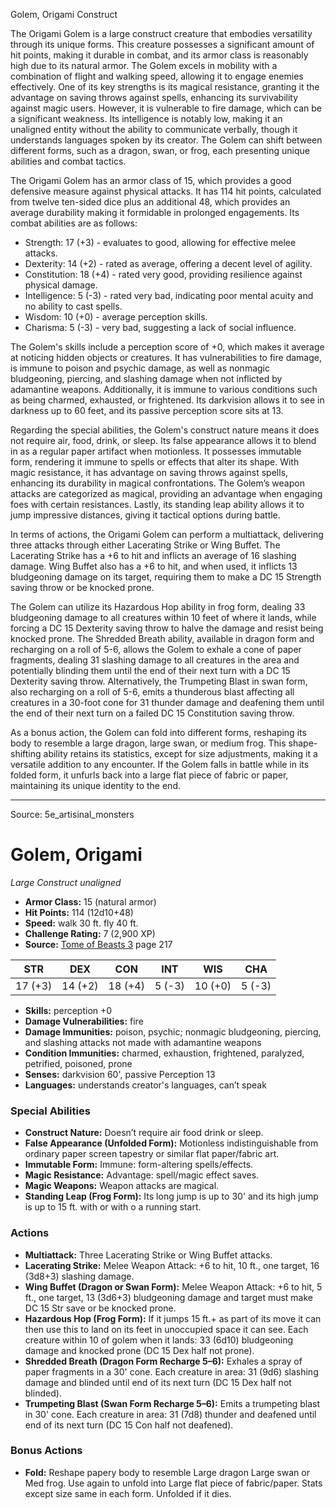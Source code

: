 <MonsterName/>Golem, Origami</MonsterName>
<CreatureType/>Construct</CreatureType>

<summary>The Origami Golem is a large construct creature that embodies versatility through its unique forms. This creature possesses a significant amount of hit points, making it durable in combat, and its armor class is reasonably high due to its natural armor. The Golem excels in mobility with a combination of flight and walking speed, allowing it to engage enemies effectively. One of its key strengths is its magical resistance, granting it the advantage on saving throws against spells, enhancing its survivability against magic users. However, it is vulnerable to fire damage, which can be a significant weakness. Its intelligence is notably low, making it an unaligned entity without the ability to communicate verbally, though it understands languages spoken by its creator. The Golem can shift between different forms, such as a dragon, swan, or frog, each presenting unique abilities and combat tactics. </summary>

<detail>

The Origami Golem has an armor class of 15, which provides a good defensive measure against physical attacks. It has 114 hit points, calculated from twelve ten-sided dice plus an additional 48, which provides an average durability making it formidable in prolonged engagements. Its combat abilities are as follows: 

- Strength: 17 (+3) - evaluates to good, allowing for effective melee attacks.
- Dexterity: 14 (+2) - rated as average, offering a decent level of agility.
- Constitution: 18 (+4) - rated very good, providing resilience against physical damage.
- Intelligence: 5 (-3) - rated very bad, indicating poor mental acuity and no ability to cast spells.
- Wisdom: 10 (+0) - average perception skills.
- Charisma: 5 (-3) - very bad, suggesting a lack of social influence.

The Golem's skills include a perception score of +0, which makes it average at noticing hidden objects or creatures. It has vulnerabilities to fire damage, is immune to poison and psychic damage, as well as nonmagic bludgeoning, piercing, and slashing damage when not inflicted by adamantine weapons. Additionally, it is immune to various conditions such as being charmed, exhausted, or frightened. Its darkvision allows it to see in darkness up to 60 feet, and its passive perception score sits at 13.

Regarding the special abilities, the Golem's construct nature means it does not require air, food, drink, or sleep. Its false appearance allows it to blend in as a regular paper artifact when motionless. It possesses immutable form, rendering it immune to spells or effects that alter its shape. With magic resistance, it has advantage on saving throws against spells, enhancing its durability in magical confrontations. The Golem’s weapon attacks are categorized as magical, providing an advantage when engaging foes with certain resistances. Lastly, its standing leap ability allows it to jump impressive distances, giving it tactical options during battle.

In terms of actions, the Origami Golem can perform a multiattack, delivering three attacks through either Lacerating Strike or Wing Buffet. The Lacerating Strike has a +6 to hit and inflicts an average of 16 slashing damage. Wing Buffet also has a +6 to hit, and when used, it inflicts 13 bludgeoning damage on its target, requiring them to make a DC 15 Strength saving throw or be knocked prone.

The Golem can utilize its Hazardous Hop ability in frog form, dealing 33 bludgeoning damage to all creatures within 10 feet of where it lands, while forcing a DC 15 Dexterity saving throw to halve the damage and resist being knocked prone. The Shredded Breath ability, available in dragon form and recharging on a roll of 5-6, allows the Golem to exhale a cone of paper fragments, dealing 31 slashing damage to all creatures in the area and potentially blinding them until the end of their next turn with a DC 15 Dexterity saving throw. Alternatively, the Trumpeting Blast in swan form, also recharging on a roll of 5-6, emits a thunderous blast affecting all creatures in a 30-foot cone for 31 thunder damage and deafening them until the end of their next turn on a failed DC 15 Constitution saving throw.

As a bonus action, the Golem can fold into different forms, reshaping its body to resemble a large dragon, large swan, or medium frog. This shape-shifting ability retains its statistics, except for size adjustments, making it a versatile addition to any encounter. If the Golem falls in battle while in its folded form, it unfurls back into a large flat piece of fabric or paper, maintaining its unique identity to the end.</detail>



---

Source: 5e_artisinal_monsters

# Golem, Origami

*Large* *Construct* *unaligned*

- **Armor Class:** 15 (natural armor)
- **Hit Points:** 114 (12d10+48)
- **Speed:** walk 30 ft. fly 40 ft.
- **Challenge Rating:** 7 (2,900 XP)
- **Source:** [Tome of Beasts 3](https://koboldpress.com/kpstore/product/tome-of-beasts-3-for-5th-edition/) page 217

| STR | DEX | CON | INT | WIS | CHA |
| --- | --- | --- | --- | --- | --- |
| 17 (+3) | 14 (+2) | 18 (+4) | 5 (-3) | 10 (+0) | 5 (-3) |

- **Skills:** perception +0
- **Damage Vulnerabilities:** fire
- **Damage Immunities:** poison, psychic; nonmagic bludgeoning, piercing, and slashing attacks not made with adamantine weapons
- **Condition Immunities:** charmed, exhaustion, frightened, paralyzed, petrified, poisoned, prone
- **Senses:** darkvision 60', passive Perception 13
- **Languages:** understands creator's languages, can’t speak

### Special Abilities

- **Construct Nature:** Doesn’t require air food drink or sleep.
- **False Appearance (Unfolded Form):** Motionless indistinguishable from ordinary paper screen tapestry or similar flat paper/fabric art.
- **Immutable Form:** Immune: form-altering spells/effects.
- **Magic Resistance:** Advantage: spell/magic effect saves.
- **Magic Weapons:** Weapon attacks are magical.
- **Standing Leap (Frog Form):** Its long jump is up to 30' and its high jump is up to 15 ft. with or with o a running start.

### Actions

- **Multiattack:** Three Lacerating Strike or Wing Buffet attacks.
- **Lacerating Strike:** Melee Weapon Attack: +6 to hit, 10 ft., one target, 16 (3d8+3) slashing damage.
- **Wing Buffet (Dragon or Swan Form):** Melee Weapon Attack: +6 to hit, 5 ft., one target, 13 (3d6+3) bludgeoning damage and target must make DC 15 Str save or be knocked prone.
- **Hazardous Hop (Frog Form):** If it jumps 15 ft.+ as part of its move it can then use this to land on its feet in unoccupied space it can see. Each creature within 10 of golem when it lands: 33 (6d10) bludgeoning damage and knocked prone (DC 15 Dex half not prone).
- **Shredded Breath (Dragon Form Recharge 5–6):** Exhales a spray of paper fragments in a 30' cone. Each creature in area: 31 (9d6) slashing damage and blinded until end of its next turn (DC 15 Dex half not blinded).
- **Trumpeting Blast (Swan Form Recharge 5–6):** Emits a trumpeting blast in 30' cone. Each creature in area: 31 (7d8) thunder and deafened until end of its next turn (DC 15 Con half not deafened).

### Bonus Actions

- **Fold:** Reshape papery body to resemble Large dragon Large swan or Med frog. Use again to unfold into Large flat piece of fabric/paper. Stats except size same in each form. Unfolded if it dies.




